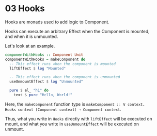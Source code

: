# 03 Hooks

Hooks are monads used to add logic to Component.

Hooks can execute an arbitrary Effect when the Component is mounted, and when it is unmounted.

Let's look at an example.

```purs
componentWithHooks :: Component Unit
componentWithHooks = makeComponent do
  -- This effect runs when the component is mounted
  liftEffect $ log "Mounted"

  -- This effect runs when the component is unmounted
  useUnmountEffect $ log "Unmounted"

  pure $ el_ "h1" do
    text $ pure "Hello, World!"
```

Here, the `makeComponent` function type is `makeComponent :: ∀ context. Hooks context (Component context) → Component context`.

Thus, what you write in `Hooks` directly with `liftEffect` will be executed on mount, and what you write in `useUnmountEffect` will be executed on unmount.
